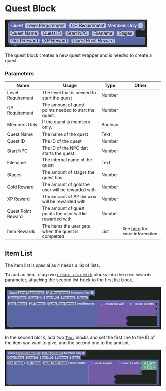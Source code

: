 # Quest Block

![Quest Block](../../images/quest/quest.jpg)

The quest block creates a new quest wrapper and is needed to create a quest.


### Parameters

| Name               | Usage                                                     | Type    | Other |
|--------------------|-----------------------------------------------------------|---------|-------|
| Level Requirement  | The level that is needed to start the quest               | Number  |       |
| QP Requirement     | The amount of quest points needed to start the quest.     | Number  |       |
| Members Only       | If the quest is members only.                             | Boolean |       |
| Quest Name         | The name of the quest                                     | Text    |       |
| Quest ID           | The ID of the quest                                       | Number  |       |
| Start NPC          | The ID of the NPC that starts the quest                   | Number  |       |
| Filename           | The internal name of the quest                            | Text    |       |
| Stages             | The amount of stages the quest has                        | Number  |       |
| Gold Reward        | The amount of gold the user will be rewarded with         | Number  |       |
| XP Reward          | The amount of XP the user will be rewarded with           | Number  |       |
| Quest Point Reward | The amount of quest points the user will be rewarded with | Number  |       |
| Item Rewards       | The items the user gets when the quest is completed       | List    | See [here](#item-list) for more information |

## Item List

The item list is special as it needs a list of lists.

To add an item, drag two [`Create List With`](../blocks/list/create_list.md) blocks into the `Item Rewards` parameter, attaching the second list block to the first list block.

![Quest Block With Lists](../../images/quest/quest-block-with-lists.jpg)

In the second block, add two [`Text`](../blocks/text/text.md) blocks and set the first one to the ID of the item you want to give, and the second one to the amount.

![Quest Block With Items](../../images/quest/quest-block-with-items.jpg)